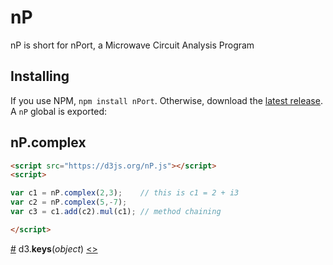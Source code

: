 # nP
nP is short for nPort, a Microwave Circuit Analysis Program

## Installing

If you use NPM, `npm install nPort`. Otherwise, download the [latest release](https://github.com/JerryWiltz/nP/blob/master/dist/nP.js). A `nP` global is exported:

## nP.complex

```html
<script src="https://d3js.org/nP.js"></script>
<script>

var c1 = nP.complex(2,3);    // this is c1 = 2 + i3
var c2 = nP.complex(5,-7);
var c3 = c1.add(c2).mul(c1); // method chaining

</script>
```
<a name="complex" href="#keys">#</a> d3.<b>keys</b>(<i>object</i>) [<>](https://github.com/JerryWiltz/nP/blob/master/src/np-math/src/complex.js "Source")
